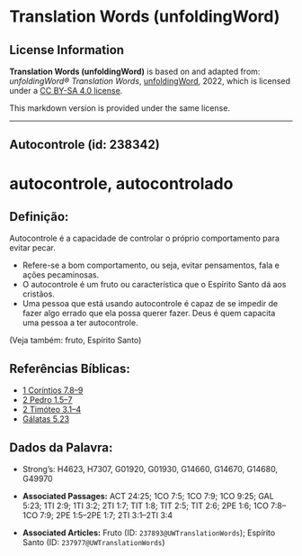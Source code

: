 # Translation Words (unfoldingWord)

## License Information

**Translation Words (unfoldingWord)** is based on and adapted from: _unfoldingWord® Translation Words_, [unfoldingWord](https://unfoldingword.org/utw), 2022, which is licensed under a [CC BY-SA 4.0 license](https://creativecommons.org/licenses/by-sa/4.0/legalcode.en).

This markdown version is provided under the same license.



--------------------------------

## Autocontrole (id: 238342)

autocontrole, autocontrolado
============================

Definição:
----------

Autocontrole é a capacidade de controlar o próprio comportamento para evitar pecar.

* Refere\-se a bom comportamento, ou seja, evitar pensamentos, fala e ações pecaminosas.
* O autocontrole é um fruto ou característica que o Espírito Santo dá aos cristãos.
* Uma pessoa que está usando autocontrole é capaz de se impedir de fazer algo errado que ela possa querer fazer. Deus é quem capacita uma pessoa a ter autocontrole.

(Veja também: fruto, Espírito Santo)

Referências Bíblicas:
---------------------

* [1 Coríntios 7\.8–9](https://ref.ly/1Cor7:8-1Cor7:9)
* [2 Pedro 1\.5–7](https://ref.ly/2Pet1:5-2Pet1:7)
* [2 Timóteo 3\.1–4](https://ref.ly/2Tim3:1-2Tim3:4)
* [Gálatas 5\.23](https://ref.ly/Gal5:23)

Dados da Palavra:
-----------------

* Strong’s: H4623, H7307, G01920, G01930, G14660, G14670, G14680, G49970

* **Associated Passages:** ACT 24:25; 1CO 7:5; 1CO 7:9; 1CO 9:25; GAL 5:23; 1TI 2:9; 1TI 3:2; 2TI 1:7; TIT 1:8; TIT 2:5; TIT 2:6; 2PE 1:6; 1CO 7:8–1CO 7:9; 2PE 1:5–2PE 1:7; 2TI 3:1–2TI 3:4
* **Associated Articles:** Fruto (ID: `237893@UWTranslationWords`); Espírito Santo (ID: `237977@UWTranslationWords`)

